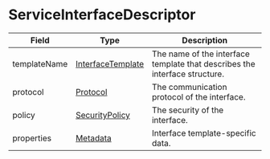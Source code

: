 # ServiceInterfaceDescriptor

Field | Type | Description
--- | --- | ---
templateName | [InterfaceTemplate](../primitives.md#interfacetemplate) | The name of the interface template that describes the interface structure.
protocol | [Protocol](../primitives.md#protocol) | The communication protocol of the interface.
policy | [SecurityPolicy](../primitives.md#securitypolicy) | The security of the interface.
properties | [Metadata](../data-models/metadata.md) | Interface template-specific data.